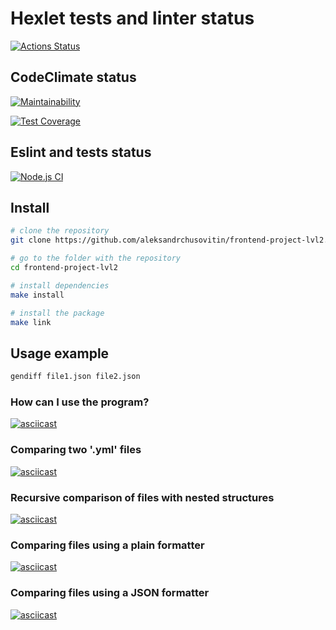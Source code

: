 # Hexlet tests and linter status #

[![Actions Status](https://github.com/aleksandrchusovitin/frontend-project-lvl2/workflows/hexlet-check/badge.svg)](https://github.com/aleksandrchusovitin/frontend-project-lvl2/actions)

## CodeClimate status ##

[![Maintainability](https://api.codeclimate.com/v1/badges/fb3973358a1d66c2bc0e/maintainability)](https://codeclimate.com/github/aleksandrchusovitin/frontend-project-lvl2/maintainability)

[![Test Coverage](https://api.codeclimate.com/v1/badges/fb3973358a1d66c2bc0e/test_coverage)](https://codeclimate.com/github/aleksandrchusovitin/frontend-project-lvl2/test_coverage)

## Eslint and tests status ##

[![Node.js CI](https://github.com/aleksandrchusovitin/frontend-project-lvl2/actions/workflows/node.js.yml/badge.svg)](https://github.com/aleksandrchusovitin/frontend-project-lvl2/actions/workflows/node.js.yml)

## Install ##

```sh
# clone the repository
git clone https://github.com/aleksandrchusovitin/frontend-project-lvl2.git

# go to the folder with the repository
cd frontend-project-lvl2

# install dependencies
make install

# install the package
make link
```

## Usage example ##

```sh
gendiff file1.json file2.json
```

### How can I use the program? ###

[![asciicast](https://asciinema.org/a/418959.svg)](https://asciinema.org/a/418959)

### Сomparing two '.yml' files ###

[![asciicast](https://asciinema.org/a/423567.svg)](https://asciinema.org/a/423567)

### Recursive comparison of files with nested structures ###

[![asciicast](https://asciinema.org/a/426357.svg)](https://asciinema.org/a/426357)

### Comparing files using a plain formatter ###

[![asciicast](https://asciinema.org/a/426505.svg)](https://asciinema.org/a/426505)

### Comparing files using a JSON formatter ###

[![asciicast](https://asciinema.org/a/426507.svg)](https://asciinema.org/a/426507)
